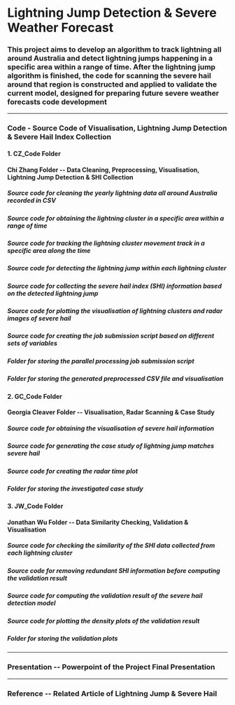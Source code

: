 # Lightning Jump Detection & Severe Weather Forecast

### This project aims to develop an algorithm to track lightning all around Australia and detect lightning jumps happening in a specific area within a range of time. After the lightning jump algorithm is finished, the code for scanning the severe hail around that region is constructed and applied to validate the current model, designed for preparing future severe weather forecasts code development
-----------------------------------------------------------------------------------------------------------------

### Code - Source Code of Visualisation, Lightning Jump Detection & Severe Hail Index Collection

#### 1. CZ_Code Folder
#### Chi Zhang Folder -- Data Cleaning, Preprocessing, Visualisation, Lightning Jump Detection & SHI Collection
##### Source code for cleaning the yearly lightning data all around Australia recorded in CSV
##### Source code for obtaining the lightning cluster in a specific area within a range of time
##### Source code for tracking the lightning cluster movement track in a specific area along the time
##### Source code for detecting the lightning jump within each lightning cluster
##### Source code for collecting the severe hail index (SHI) information based on the detected lightning jump
##### Source code for plotting the visualisation of lightning clusters and radar images of severe hail
##### Source code for creating the job submission script based on different sets of variables
##### Folder for storing the parallel processing job submission script
##### Folder for storing the generated preprocessed CSV file and visualisation

#### 2. GC_Code Folder
#### Georgia Cleaver Folder -- Visualisation, Radar Scanning & Case Study
##### Source code for obtaining the visualisation of severe hail information
##### Source code for generating the case study of lightning jump matches severe hail
##### Source code for creating the radar time plot
##### Folder for storing the investigated case study

#### 3. JW_Code Folder
#### Jonathan Wu Folder -- Data Similarity Checking, Validation & Visualisation
##### Source code for checking the similarity of the SHI data collected from each lightning cluster
##### Source code for removing redundant SHI information before computing the validation result
##### Source code for computing the validation result of the severe hail detection model
##### Source code for plotting the density plots of the validation result
##### Folder for storing the validation plots
-----------------------------------------------------------------------------------------------------------------

### Presentation -- Powerpoint of the Project Final Presentation
-----------------------------------------------------------------------------------------------------------------

### Reference -- Related Article of Lightning Jump & Severe Hail
